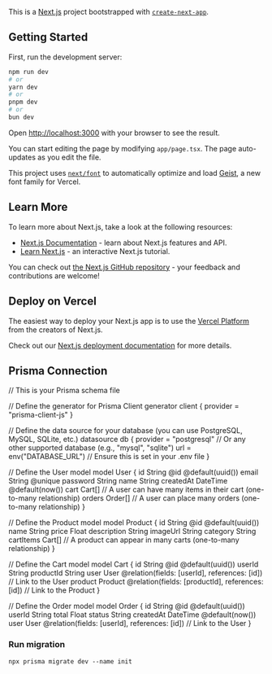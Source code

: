 This is a [Next.js](https://nextjs.org) project bootstrapped with [`create-next-app`](https://nextjs.org/docs/app/api-reference/cli/create-next-app).

## Getting Started

First, run the development server:

```bash
npm run dev
# or
yarn dev
# or
pnpm dev
# or
bun dev
```

Open [http://localhost:3000](http://localhost:3000) with your browser to see the result.

You can start editing the page by modifying `app/page.tsx`. The page auto-updates as you edit the file.

This project uses [`next/font`](https://nextjs.org/docs/app/building-your-application/optimizing/fonts) to automatically optimize and load [Geist](https://vercel.com/font), a new font family for Vercel.

## Learn More

To learn more about Next.js, take a look at the following resources:

- [Next.js Documentation](https://nextjs.org/docs) - learn about Next.js features and API.
- [Learn Next.js](https://nextjs.org/learn) - an interactive Next.js tutorial.

You can check out [the Next.js GitHub repository](https://github.com/vercel/next.js) - your feedback and contributions are welcome!

## Deploy on Vercel

The easiest way to deploy your Next.js app is to use the [Vercel Platform](https://vercel.com/new?utm_medium=default-template&filter=next.js&utm_source=create-next-app&utm_campaign=create-next-app-readme) from the creators of Next.js.

Check out our [Next.js deployment documentation](https://nextjs.org/docs/app/building-your-application/deploying) for more details.

## Prisma Connection

// This is your Prisma schema file

// Define the generator for Prisma Client
generator client {
  provider = "prisma-client-js"
}

// Define the data source for your database (you can use PostgreSQL, MySQL, SQLite, etc.)
datasource db {
  provider = "postgresql" // Or any other supported database (e.g., "mysql", "sqlite")
  url      = env("DATABASE_URL") // Ensure this is set in your .env file
}

// Define the User model
model User {
  id        String   @id @default(uuid())
  email     String   @unique
  password  String
  name      String
  createdAt DateTime @default(now())
  cart      Cart[]   // A user can have many items in their cart (one-to-many relationship)
  orders    Order[]  // A user can place many orders (one-to-many relationship)
}

// Define the Product model
model Product {
  id          String   @id @default(uuid())
  name        String
  price       Float
  description String
  imageUrl    String
  category    String
  cartItems   Cart[]   // A product can appear in many carts (one-to-many relationship)
}

// Define the Cart model
model Cart {
  id        String   @id @default(uuid())
  userId    String
  productId String
  user      User     @relation(fields: [userId], references: [id]) // Link to the User
  product   Product  @relation(fields: [productId], references: [id]) // Link to the Product
}

// Define the Order model
model Order {
  id        String   @id @default(uuid())
  userId    String
  total     Float
  status    String
  createdAt DateTime @default(now())
  user      User     @relation(fields: [userId], references: [id]) // Link to the User
}

### Run migration

`npx prisma migrate dev --name init`
